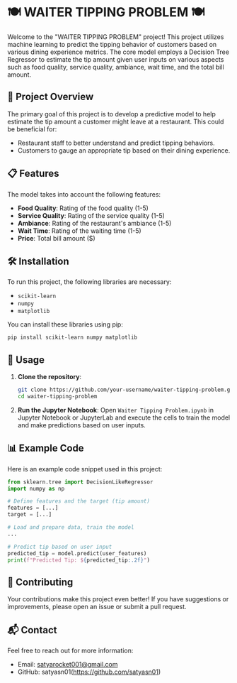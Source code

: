 # 🍽️ WAITER TIPPING PROBLEM 🍽️

Welcome to the "WAITER TIPPING PROBLEM" project! This project utilizes machine learning to predict the tipping behavior of customers based on various dining experience metrics. The core model employs a Decision Tree Regressor to estimate the tip amount given user inputs on various aspects such as food quality, service quality, ambiance, wait time, and the total bill amount.

## 🌟 Project Overview

The primary goal of this project is to develop a predictive model to help estimate the tip amount a customer might leave at a restaurant. This could be beneficial for:
- Restaurant staff to better understand and predict tipping behaviors.
- Customers to gauge an appropriate tip based on their dining experience.

## 📋 Features

The model takes into account the following features:
- **Food Quality**: Rating of the food quality (1-5)
- **Service Quality**: Rating of the service quality (1-5)
- **Ambiance**: Rating of the restaurant's ambiance (1-5)
- **Wait Time**: Rating of the waiting time (1-5)
- **Price**: Total bill amount ($)

## 🛠️ Installation

To run this project, the following libraries are necessary:
- `scikit-learn`
- `numpy`
- `matplotlib`

You can install these libraries using pip:
```bash
pip install scikit-learn numpy matplotlib
```

## 🚀 Usage

1. **Clone the repository**:
   ```bash
   git clone https://github.com/your-username/waiter-tipping-problem.git
   cd waiter-tipping-problem
   ```

2. **Run the Jupyter Notebook**:
   Open `Waiter Tipping Problem.ipynb` in Jupyter Notebook or JupyterLab and execute the cells to train the model and make predictions based on user inputs.

## 📊 Example Code

Here is an example code snippet used in this project:
```python
from sklearn.tree import DecisionLikeRegressor
import numpy as np

# Define features and the target (tip amount)
features = [...]
target = [...]

# Load and prepare data, train the model
...

# Predict tip based on user input
predicted_tip = model.predict(user_features)
print(f"Predicted Tip: ${predicted_tip:.2f}")
```

## 🤝 Contributing

Your contributions make this project even better! If you have suggestions or improvements, please open an issue or submit a pull request.

## 📬 Contact

Feel free to reach out for more information:

- Email: satyarocket001@gmail.com
- GitHub: satyasn01(https://github.com/satyasn01)
